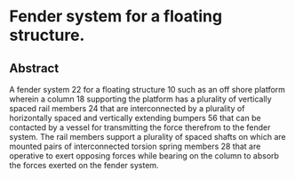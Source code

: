 # Fender system for a floating structure.

## Abstract
A fender system 22 for a floating structure 10 such as an off shore platform wherein a column 18 supporting the platform has a plurality of vertically spaced rail members 24 that are interconnected by a plurality of horizontally spaced and vertically extending bumpers 56 that can be contacted by a vessel for transmitting the force therefrom to the fender system. The rail members support a plurality of spaced shafts on which are mounted pairs of interconnected torsion spring members 28 that are operative to exert opposing forces while bearing on the column to absorb the forces exerted on the fender system.